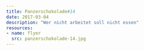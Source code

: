 ```yaml
---
title: Panzerschokolade#14
date: 2017-03-04
description: "Wer nicht arbeitet soll nicht essen"
resources:
- name: flyer
  src: panzerschokolade-14.jpg
---
```

